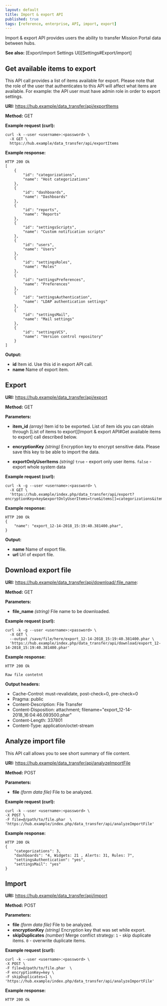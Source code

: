 ```yaml
---
layout: default
title: Import & export API
published: true
tags: [reference, enterprise, API, import, export]
---
```


Import & export API provides users the ability to transfer Mission Portal data between hubs.

**See also:** [Export/import Settings UI][Settings#Export/import]

## Get available items to export

This API call provides a list of items available for export. Please note that the role of the user that authenticates to this API will affect what items are available. For example: the API user must have admin role in order to export settings.

**URI:** https://hub.example/data_transfer/api/exportItems

**Method:** GET

**Example request (curl):**

```
curl -k --user <username>:<password> \
  -X GET \
  https://hub.example/data_transfer/api/exportItems
```

**Example response:**

```
HTTP 200 Ok
[
    {
        "id": "categorizations",
        "name": "Host categorizations"
    },
    {
        "id": "dashboards",
        "name": "Dashboards"
    },
    {
        "id": "reports",
        "name": "Reports"
    },
    {
        "id": "settingsScripts",
        "name": "Custom notification scripts"
    },
    {
        "id": "users",
        "name": "Users"
    },
    {
        "id": "settingsRoles",
        "name": "Roles"
    },
    {
        "id": "settingsPreferences",
        "name": "Preferences"
    },
    {
        "id": "settingsAuthentication",
        "name": "LDAP authentication settings"
    },
    {
        "id": "settingsMail",
        "name": "Mail settings"
    },
    {
        "id": "settingsVCS",
        "name": "Version control repository"
    }
]
```

**Output:**

* **id**
    Item id. Use this id in export API call.
* **name**
    Name of export item.


## Export

**URI:** https://hub.example/data_transfer/api/export

**Method:** GET

**Parameters:**

* **item_id** *(array)*
    Item id to be exported.
    List of item ids you can obtain through [List of items to export][Import & export API#Get available items to export]
        call described below.

* **encryptionKey** *(string)*
    Encryption key to encrypt sensitive data. Please save this key to be able to import the data.
* **exportOnlyUserItems** *(string)*
    `true` - export only user items. `false` - export whole system data

**Example request (curl):**

```
curl -k -g --user <username>:<password> \
  -X GET \
  'https://hub.example/index.php/data_transfer/api/export?encryptionKey=key&exportOnlyUserItems=true&items[]=categorizations&items[]=dashboards&items[]=settingsAuthentication&items[]=settingsMail'
```

**Example response:**

```
HTTP 200 Ok
{
    "name": "export_12-14-2018_15:19:40.381400.phar",
}
```

**Output:**

* **name**
    Name of export file.
* **url**
    Url of export file.

## Download export file

**URI:** https://hub.example/data_transfer/api/download/:file_name:

**Method:** GET

**Parameters:**

* **file_name** *(string)*
  File name to be downloaded.


**Example request (curl):**

```
curl -k -g --user <username>:<password> \
  -X GET \
  --output /save/file/here/export_12-14-2018_15:19:40.381400.phar \
  'https://hub.example/index.php/data_transfer/api/download/export_12-14-2018_15:19:40.381400.phar'
```

**Example response:**

```
HTTP 200 Ok

Raw file contetnt
```

**Output headers:**

* Cache-Control: must-revalidate, post-check=0, pre-check=0
* Pragma: public
* Content-Description: File Transfer
* Content-Disposition: attachment; filename="export_12-14-2018_16:04:46.093500.phar"
* Content-Length: 337801
* Content-Type: application/octet-stream


## Analyze import file

This API call allows you to see short summary of file content.

**URI:** https://hub.example/data_transfer/api/analyzeImportFile

**Method:** POST

**Parameters:**

* **file** *(form data file)*
    File to be analyzed.

**Example request (curl):**

```
curl -k --user <username>:<password> \
-X POST \
-F file=@/path/to/file.phar  \
'https://hub.example/index.php/data_transfer/api/analyzeImportFile'
```

**Example response:**

```
HTTP 200 Ok
{
    "categorizations": 3,
    "dashboards": "4, Widgets: 21 , Alerts: 31, Rules: 7",
    "settingsAuthentication": "yes",
    "settingsMail": "yes"
}
```

## Import

**URI:** https://hub.example/data_transfer/api/import

**Method:** POST

**Parameters:**

* **file** *(form data file)*
    File to be analyzed.
* **encryptionKey** *(string)*
    Encryption key that was set while export.
* **skipDuplicates** *(number)*
    Merge conflict strategy:
    `1` - skip duplicate items.
    `0` - overwrite duplicate items.

**Example request (curl):**

```
curl -k --user <username>:<password> \
-X POST \
-F file=@/path/to/file.phar  \
-F encryptionKey=key \
-F skipDuplicates=1 \
'https://hub.example/index.php/data_transfer/api/analyzeImportFile'
```

**Example response:**

```
HTTP 200 Ok
```
